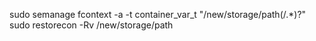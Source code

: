 sudo semanage fcontext -a -t container_var_t "/new/storage/path(/.*)?"
sudo restorecon -Rv /new/storage/path